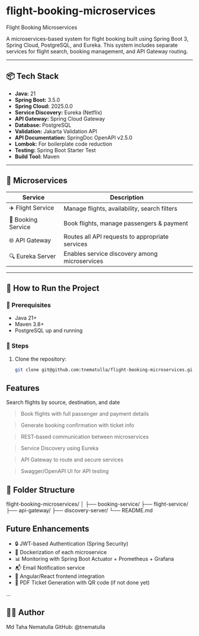 # flight-booking-microservices
Flight Booking Microservices

A microservices-based system for flight booking built using Spring Boot 3, Spring Cloud, PostgreSQL, and Eureka. This system includes separate services for flight search, booking management, and API Gateway routing.

---

## 📦 Tech Stack

- **Java:** 21
- **Spring Boot:** 3.5.0
- **Spring Cloud:** 2025.0.0
- **Service Discovery:** Eureka (Netflix)
- **API Gateway:** Spring Cloud Gateway
- **Database:** PostgreSQL
- **Validation:** Jakarta Validation API
- **API Documentation:** SpringDoc OpenAPI v2.5.0
- **Lombok:** For boilerplate code reduction
- **Testing:** Spring Boot Starter Test
- **Build Tool:** Maven

---

## 🧱 Microservices

| Service          | Description                                      |
|------------------|--------------------------------------------------|
| ✈️ Flight Service | Manage flights, availability, search filters     |
| 📃 Booking Service| Book flights, manage passengers & payment       |
| 🌐 API Gateway    | Routes all API requests to appropriate services  |
| 🔍 Eureka Server  | Enables service discovery among microservices   |

---

## 🚀 How to Run the Project

### 🧾 Prerequisites
- Java 21+
- Maven 3.8+
- PostgreSQL up and running

### 🔧 Steps

1. Clone the repository:
   ```bash
   git clone git@github.com:tnematulla/flight-booking-microservices.git

## Features
Search flights by source, destination, and date

> Book flights with full passenger and payment details

> Generate booking confirmation with ticket info

> REST-based communication between microservices

> Service Discovery using Eureka

> API Gateway to route and secure services

> Swagger/OpenAPI UI for API testing

## 🧭 Folder Structure
flight-booking-microservices/
│
├── booking-service/
├── flight-service/
├── api-gateway/
├── discovery-server/
└── README.md

##  Future Enhancements   
- 🔒 JWT-based Authentication (Spring Security)
- 🐳 Dockerization of each microservice
- 📊 Monitoring with Spring Boot Actuator + Prometheus + Grafana
- 📬 Email Notification service
- 🎨 Angular/React frontend integration
- 🧾 PDF Ticket Generation with QR code (if not done yet)

...

## 👨‍💻 Author
Md Taha Nematulla
GitHub: @tnematulla
